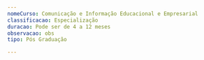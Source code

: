 ```yaml
---
nomeCurso: Comunicação e Informação Educacional e Empresarial
classificacao: Especialização
duracao: Pode ser de 4 a 12 meses
observacao: obs
tipo: Pós Graduação

---
```


